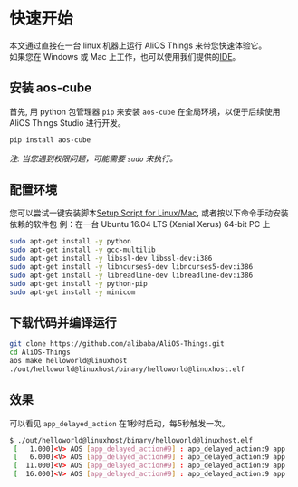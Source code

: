 # 快速开始

本文通过直接在一台 linux 机器上运行 AliOS Things 来带您快速体验它。  
如果您在 Windows 或 Mac 上工作，也可以使用我们提供的[IDE](https://github.com/alibaba/AliOS-Things/wiki/AliOS-Things-Studio)。

## 安装 aos-cube
首先, 用 python 包管理器 `pip` 来安装 `aos-cube` 在全局环境，以便于后续使用 AliOS Things Studio 进行开发。
```bash
pip install aos-cube
```
_注: 当您遇到权限问题，可能需要 `sudo` 来执行。_

## 配置环境

您可以尝试一键安装脚本[Setup Script for Linux/Mac](http://p28phe5s5.bkt.clouddn.com/setup_linux_osx.sh),
或者按以下命令手动安装依赖的软件包
例：在一台 Ubuntu 16.04 LTS (Xenial Xerus) 64-bit PC 上
```bash
sudo apt-get install -y python
sudo apt-get install -y gcc-multilib
sudo apt-get install -y libssl-dev libssl-dev:i386
sudo apt-get install -y libncurses5-dev libncurses5-dev:i386
sudo apt-get install -y libreadline-dev libreadline-dev:i386
sudo apt-get install -y python-pip
sudo apt-get install -y minicom
```

## 下载代码并编译运行

```bash
git clone https://github.com/alibaba/AliOS-Things.git
cd AliOS-Things
aos make helloworld@linuxhost
./out/helloworld@linuxhost/binary/helloworld@linuxhost.elf
```

## 效果

可以看见 `app_delayed_action` 在1秒时启动，每5秒触发一次。
```bash
$ ./out/helloworld@linuxhost/binary/helloworld@linuxhost.elf
 [   1.000]<V> AOS [app_delayed_action#9] : app_delayed_action:9 app
 [   6.000]<V> AOS [app_delayed_action#9] : app_delayed_action:9 app
 [  11.000]<V> AOS [app_delayed_action#9] : app_delayed_action:9 app
 [  16.000]<V> AOS [app_delayed_action#9] : app_delayed_action:9 app
 ```
